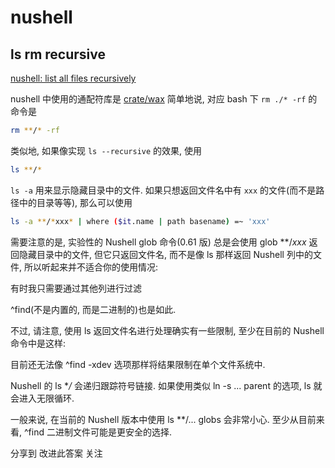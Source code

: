 # nushell

## ls rm recursive

[nushell: list all files recursively](https://superuser.com/questions/1720919/nushell-list-all-files-recursively)

nushell 中使用的通配符库是 [crate/wax](https://docs.rs/crate/wax/latest)
简单地说, 对应 bash 下 `rm ./* -rf` 的命令是

```bash
rm **/* -rf
```

类似地, 如果像实现 `ls --recursive` 的效果, 使用

```bash
ls **/*
```

`ls -a` 用来显示隐藏目录中的文件.
如果只想返回文件名中有 `xxx` 的文件(而不是路径中的目录等等), 那么可以使用

```bash
ls -a **/*xxx* | where ($it.name | path basename) =~ 'xxx'
```

需要注意的是, 实验性的 Nushell glob 命令(0.61 版)
总是会使用 glob **/*xxx* 返回隐藏目录中的文件, 但它只返回文件名, 
而不是像 ls 那样返回 Nushell 列中的文件, 所以听起来并不适合你的使用情况:

有时我只需要通过其他列进行过滤

^find(不是内置的, 而是二进制的)也是如此.

不过, 请注意, 使用 ls 返回文件名进行处理确实有一些限制, 至少在目前的 Nushell 命令中是这样:

目前还无法像 ^find -xdev 选项那样将结果限制在单个文件系统中.

Nushell 的 ls **/* 会递归跟踪符号链接.
如果使用类似 ln -s ... parent 的选项, ls 就会进入无限循环.

一般来说, 在当前的 Nushell 版本中使用 ls **/... globs 会非常小心.
至少从目前来看, ^find 二进制文件可能是更安全的选择.

分享到
改进此答案
关注